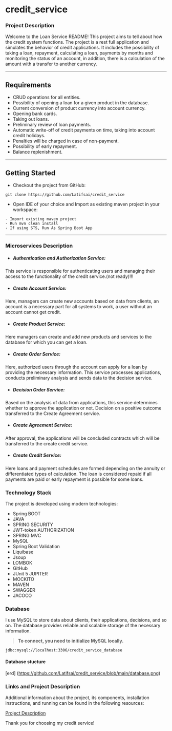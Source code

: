 # credit_service
### Project Description

Welcome to the Loan Service README! This project aims to tell about how the credit system functions. The project is a rest full application and simulates the behavior of credit applications. It includes the possibility of taking a loan, repayment, calculating a loan, payments by months and monitoring the status of an account, in addition, there is a calculation of the amount with a transfer to another currency.

---------------------------------

## Requirements
* CRUD operations for all entities.
* Possibility of opening a loan for a given product in the database.
* Current conversion of product currency into account currency.
* Opening bank cards.
* Taking out loans.
* Preliminary review of loan payments.
* Automatic write-off of credit payments on time, taking into account credit holidays.
* Penalties will be charged in case of non-payment.
* Possibility of early repayment.
* Balance replenishment.
------------------------------------

## Getting Started
* Checkout the project from GitHub:
```
git clone https://github.com/Latifsai/credit_service
```
* Open IDE of your choice and Import as existing maven project in your workspace:

```
- Import existing maven project
- Run mvn clean install
- If using STS, Run As Spring Boot App
```
----------------
### Microservices Description

* ##### Authentication and Authorization Service: 
This service is responsible for authenticating users and managing their access to the functionality of the credit service.(not ready)!!!

* ##### Create Account Service: 
Here, managers can create new accounts based on data from clients, an account is a necessary part for all systems to work, a user without an account cannot get credit.

* ##### Create Product Service: 
Here managers can create and add new products and services to the database for which you can get a loan.

* ##### Create Order Service: 
Here, authorized users through the account can apply for a loan by providing the necessary information. This service processes applications, conducts preliminary analysis and sends data to the decision service.

* ##### Decision Order Service: 
Based on the analysis of data from applications, this service determines whether to approve the application or not. Decision on a positive outcome transferred to the Create Agreement service.

* ##### Create Agreement Service:
After approval, the applications will be concluded contracts which will be transferred to the create credit service.

* ##### Create Credit Service:
Here loans and payment schedules are formed depending on the annuity or differentiated types of calculation. The loan is considered repaid if all payments are paid or early repayment is possible for some loans.


### Technology Stack

The project is developed using modern technologies: 

* Spring BOOT 
* JAVA
* SPRING SECURITY
* JWT-token AUTHORIZATION
* SPRING MVC
* MySQL 
* Spring Boot Validation
* Liquibase
* Jsoup
* LOMBOK
* GitHub
* JUnit 5 JUPITER
* MOCKITO
* MAVEN
* SWAGGER
* JACOCO

### Database

I use MySQL to store data about clients, their applications, decisions, and so on. The database provides reliable and scalable storage of the necessary information. 

> **To connect, you need to initialize MySQL locally.**

```
jdbc:mysql://localhost:3306/credit_service_database
```
#### Database stucture
[erd] (https://github.com/Latifsai/credit_service/blob/main/database.png)

### Links and Project Description

Additional information about the project, its components, installation instructions, and running can be found in the following resources:

[Project Description](https://drive.google.com/drive/folders/1CwP-yQFr2-55s3xf3Yw96rgKyAaC0CZE)

Thank you for choosing my credit service!




